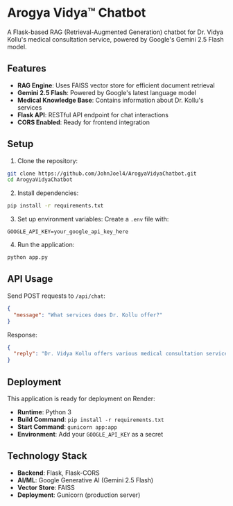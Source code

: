 # Arogya Vidya™ Chatbot

A Flask-based RAG (Retrieval-Augmented Generation) chatbot for Dr. Vidya Kollu's medical consultation service, powered by Google's Gemini 2.5 Flash model.

## Features

- **RAG Engine**: Uses FAISS vector store for efficient document retrieval
- **Gemini 2.5 Flash**: Powered by Google's latest language model
- **Medical Knowledge Base**: Contains information about Dr. Kollu's services
- **Flask API**: RESTful API endpoint for chat interactions
- **CORS Enabled**: Ready for frontend integration

## Setup

1. Clone the repository:
```bash
git clone https://github.com/JohnJoel4/ArogyaVidyaChatbot.git
cd ArogyaVidyaChatbot
```

2. Install dependencies:
```bash
pip install -r requirements.txt
```

3. Set up environment variables:
Create a `.env` file with:
```
GOOGLE_API_KEY=your_google_api_key_here
```

4. Run the application:
```bash
python app.py
```

## API Usage

Send POST requests to `/api/chat`:

```json
{
  "message": "What services does Dr. Kollu offer?"
}
```

Response:
```json
{
  "reply": "Dr. Vidya Kollu offers various medical consultation services..."
}
```

## Deployment

This application is ready for deployment on Render:

- **Runtime**: Python 3
- **Build Command**: `pip install -r requirements.txt`
- **Start Command**: `gunicorn app:app`
- **Environment**: Add your `GOOGLE_API_KEY` as a secret

## Technology Stack

- **Backend**: Flask, Flask-CORS
- **AI/ML**: Google Generative AI (Gemini 2.5 Flash)
- **Vector Store**: FAISS
- **Deployment**: Gunicorn (production server)